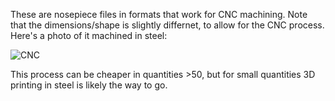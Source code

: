 These are nosepiece files in formats that work for CNC machining.  Note that the dimensions/shape is slightly differnet, to allow for the CNC process. Here's a photo of it machined in steel:
<p>

![CNC](https://raw.githubusercontent.com/KravitzLabDevices/FED3/master/photos/CNCnosepiece.png)
<p>
This process can be cheaper in quantities >50, but for small quantities 3D printing in steel is likely the way to go.  
